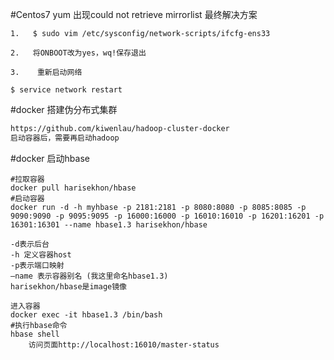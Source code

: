 #Centos7 yum 出现could not retrieve mirrorlist 最终解决方案
```text
1.   $ sudo vim /etc/sysconfig/network-scripts/ifcfg-ens33 

2.   将ONBOOT改为yes，wq!保存退出

3.    重新启动网络

$ service network restart

```

#docker 搭建伪分布式集群
```html
https://github.com/kiwenlau/hadoop-cluster-docker
启动容器后，需要再启动hadoop

```
#docker 启动hbase
```text
#拉取容器
docker pull harisekhon/hbase
#启动容器
docker run -d -h myhbase -p 2181:2181 -p 8080:8080 -p 8085:8085 -p 9090:9090 -p 9095:9095 -p 16000:16000 -p 16010:16010 -p 16201:16201 -p 16301:16301 --name hbase1.3 harisekhon/hbase

-d表示后台 
-h 定义容器host 
-p表示端口映射 
–name 表示容器别名 (我这里命名hbase1.3) 
harisekhon/hbase是image镜像

进入容器
docker exec -it hbase1.3 /bin/bash
#执行hbase命令
hbase shell
    访问页面http://localhost:16010/master-status
```